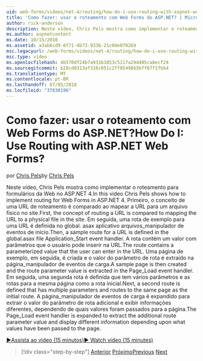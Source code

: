 ```yaml
---
uid: web-forms/videos/net-4/routing/how-do-i-use-routing-with-aspnet-web-forms
title: 'Como fazer: usar o roteamento com Web Forms do ASP.NET? | Microsoft Docs'
author: rick-anderson
description: Neste vídeo, Chris Pels mostra como implementar o roteamento para formulários da Web no ASP.NET 4. Primeiro, o conceito de uma URL de roteamento é comparado ao mapear a URL para um p...
ms.author: aspnetcontent
ms.date: 10/15/2010
ms.assetid: a3ab6cd9-8f71-4b73-9336-21c0de078269
msc.legacyurl: /web-forms/videos/net-4/routing/how-do-i-use-routing-with-aspnet-web-forms
msc.type: video
ms.openlocfilehash: 4b570df24b7a931b3853c5117a29d405ca8ecf24
ms.sourcegitcommit: b28cd0313af316c051c2ff8549865bff67f2fbb4
ms.translationtype: MT
ms.contentlocale: pt-BR
ms.lasthandoff: 07/05/2018
ms.locfileid: "37830196"
---
```

<a name="how-do-i-use-routing-with-aspnet-web-forms"></a><span data-ttu-id="b7bbb-105">Como fazer: usar o roteamento com Web Forms do ASP.NET?</span><span class="sxs-lookup"><span data-stu-id="b7bbb-105">How Do I: Use Routing with ASP.NET Web Forms?</span></span>
====================
<span data-ttu-id="b7bbb-106">por [Chris Pels](https://twitter.com/chrispels)</span><span class="sxs-lookup"><span data-stu-id="b7bbb-106">by [Chris Pels](https://twitter.com/chrispels)</span></span>

<span data-ttu-id="b7bbb-107">Neste vídeo, Chris Pels mostra como implementar o roteamento para formulários da Web no ASP.NET 4.</span><span class="sxs-lookup"><span data-stu-id="b7bbb-107">In this video Chris Pels shows how to implement routing for Web Forms in ASP.NET 4.</span></span> <span data-ttu-id="b7bbb-108">Primeiro, o conceito de uma URL de roteamento é comparado ao mapear a URL para um arquivo físico no site.</span><span class="sxs-lookup"><span data-stu-id="b7bbb-108">First, the concept of routing a URL is compared to mapping the URL to a physical file in the site.</span></span> <span data-ttu-id="b7bbb-109">Em seguida, uma rota de exemplo para uma URL é definida no global. asax aplicativo arquivos\_manipulador de eventos de início.</span><span class="sxs-lookup"><span data-stu-id="b7bbb-109">Then, a sample route for a URL is defined in the global.asax file Application\_Start event handler.</span></span> <span data-ttu-id="b7bbb-110">A rota contém um valor com parâmetros que o usuário pode inserir na URL.</span><span class="sxs-lookup"><span data-stu-id="b7bbb-110">The route contains a parameterized value that the user can enter in the URL.</span></span> <span data-ttu-id="b7bbb-111">Uma página de exemplo, em seguida, é criada e o valor do parâmetro de rota é extraído na página\_manipulador de eventos de carga.</span><span class="sxs-lookup"><span data-stu-id="b7bbb-111">A sample page is then created and the route parameter value is extracted in the Page\_Load event handler.</span></span> <span data-ttu-id="b7bbb-112">Em seguida, uma segunda rota é definida que tem vários parâmetros e as rotas para a mesma página como a rota inicial.</span><span class="sxs-lookup"><span data-stu-id="b7bbb-112">Next, a second route is defined that has multiple parameters and routes to the same page as the initial route.</span></span> <span data-ttu-id="b7bbb-113">A página\_manipulador de eventos de carga é expandido para extrair o valor do parâmetro de rota adicional e exibir informações diferentes, dependendo de quais valores foram passados para a página.</span><span class="sxs-lookup"><span data-stu-id="b7bbb-113">The Page\_Load event handler is expanded to extract the additional route parameter value and display different information depending upon what values have been passed to the page.</span></span>

[<span data-ttu-id="b7bbb-114">&#9654;Assista ao vídeo (15 minutos)</span><span class="sxs-lookup"><span data-stu-id="b7bbb-114">&#9654; Watch video (15 minutes)</span></span>](https://channel9.msdn.com/Blogs/ASP-NET-Site-Videos/how-do-i-use-routing-with-aspnet-web-forms)

> [!div class="step-by-step"]
> <span data-ttu-id="b7bbb-115">[Anterior](aspnet-4-quick-hit-outbound-webforms-routing.md)
> [Próximo](how-do-i-work-with-urls-in-aspnet-routing.md)</span><span class="sxs-lookup"><span data-stu-id="b7bbb-115">[Previous](aspnet-4-quick-hit-outbound-webforms-routing.md)
[Next](how-do-i-work-with-urls-in-aspnet-routing.md)</span></span>
